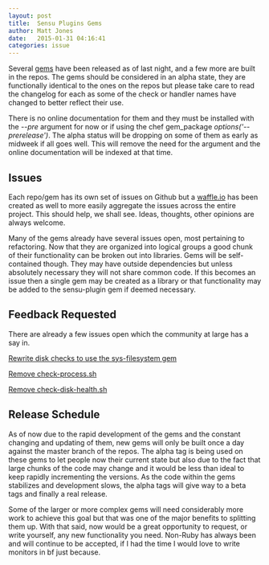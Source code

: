 ```yaml
---
layout: post
title:  Sensu Plugins Gems
author: Matt Jones
date:   2015-01-31 04:16:41
categories: issue
---
```


Several [gems](https://rubygems.org/search?utf8=%E2%9C%93&query=sensu-plugins) have been released as of last night, and a few more are built in the repos.  The gems should be considered in an alpha state, they are functionally identical to the ones on the repos but please take care to read the changelog for each as some of the check or handler names have changed to better reflect their use.

There is no online documentation for them and they must be installed with the *--pre* argument for now or if using the chef gem_package *options('--prerelease')*.  The alpha status will be dropping on some of them as early as midweek if all goes well.  This will remove the need for the argument and the online documentation will be indexed at that time.

## Issues

Each repo/gem has its own set of issues on Github but a [waffle.io](https://waffle.io/sensu-plugins/sensu-plugins.github.io) has been created as well to more easily aggregate the issues across the entire project.  This should help, we shall see.  Ideas, thoughts, other opinions are always welcome.

Many of the gems already have several issues open, most pertaining to refactoring.  Now that they are organized into logical groups a good chunk of their functionality can be broken out into libraries.  Gems will be self-contained though.  They may have outside dependencies but unless absolutely necessary they will not share common code.  If this becomes an issue then a single gem may be created as a library or that functionality may be added to the sensu-plugin gem if deemed necessary.

## Feedback Requested

There are already a few issues open which the community at large has a say in.

[Rewrite disk checks to use the sys-filesystem gem](https://github.com/sensu-plugins/sensu-plugins-disk-checks/issues/2)

[Remove check-process.sh](https://github.com/sensu-plugins/sensu-plugins-process-checks/issues/1)

[Remove check-disk-health.sh](https://github.com/sensu-plugins/sensu-plugins-disk-checks/issues/6)

## Release Schedule

As of now due to the rapid development of the gems and the constant changing and updating of them, new gems will only be built once a day against the master branch of the repos.  The alpha tag is being used on these gems to let people now their current state but also due to the fact that large chunks of the code may change and it would be less than ideal to keep rapidly incrementing the versions.  As the code within the gems stabilizes and development slows, the alpha tags will give way to a beta tags and finally a real release.

Some of the larger or more complex gems will need considerably more work to achieve this goal but that was one of the major benefits to splitting them up.  With that said, now would be a great opportunity to request, or write yourself, any new functionality you need.  Non-Ruby has always been and will continue to be accepted, if I had the time I would love to write monitors in bf just because.
